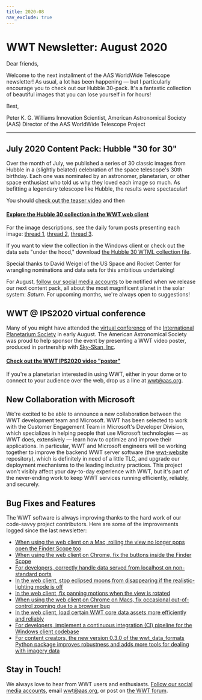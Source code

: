 ```yaml
---
title: 2020-08
nav_exclude: true
---
```


# WWT Newsletter: August 2020

Dear friends,

Welcome to the next installment of the AAS WorldWide Telescope newsletter! As
usual, a lot has been happening — but I particularly encourage you to check out
our Hubble 30-pack. It's a fantastic collection of beautiful images that you can
lose yourself in for hours!

Best,

Peter K. G. Williams
Innovation Scientist, American Astronomical Society (AAS)
Director of the AAS WorldWide Telescope Project

---

## July 2020 Content Pack: Hubble "30 for 30"

Over the month of July, we published a series of 30 classic images from Hubble
in a (slightly belated) celebration of the space telescope's 30th birthday. Each
one was nominated by an astronomer, planetarian, or other space enthusiast who
told us why they loved each image so much. As befitting a legendary telescope
like Hubble, the results were spectacular!

You should [check out the teaser video](https://www.youtube.com/watch?v=SkvlrXlhBng) and then

#### [Explore the Hubble 30 collection in the WWT web client](https://bit.ly/wwt-hst30)

For the image descriptions, see the daily forum posts presenting each image:
[thread
1](https://wwt-forum.org/t/happy-belated-30th-birthday-hubble-pictures-1-10/155/2),
[thread
2](https://wwt-forum.org/t/happy-belated-30th-birthday-hubble-pictures-11-20/165),
[thread
3](https://wwt-forum.org/t/happy-belated-30th-birthday-hubble-pictures-21-30/166).

If you want to view the collection in the Windows client or check out the data
sets "under the hood," download [the Hubble 30 WTML collection
file](https://bit.ly/wwt-hst30pack).

Special thanks to David Weigel of the US Space and Rocket Center for wrangling
nominations and data sets for this ambitious undertaking!

For August, [follow our social media
accounts](https://worldwidetelescope.org/connect/) to be notified when we
release our next content pack, all about the most magnificent planet in the
solar system: *Saturn*. For upcoming months, we're always open to suggestions!


## WWT @ IPS2020 virtual conference

Many of you might have attended the [virtual
conference](https://www.ips-planetarium.org/page/ips2020) of the [International
Planetarium Society](https://www.ips-planetarium.org/) in early August. The
American Astronomical Society was proud to help sponsor the event by presenting
a WWT video poster, produced in partnership with [Sky-Skan,
Inc](https://skyskan.com/).

#### [Check out the WWT IPS2020 video "poster"](https://youtu.be/Snhdhsq-7vQ?t=299)

If you're a planetarian interested in using WWT, either in your dome or to
connect to your audience over the web, drop us a line at <wwt@aas.org>.


## New Collaboration with Microsoft

We're excited to be able to announce a new collaboration between the WWT
development team and Microsoft. WWT has been selected to work with the Customer
Engagement Team in Microsoft's Developer Division, which specializes in helping
people that use Microsoft technologies — as WWT does, extensively — learn how to
optimize and improve their applications. In particular, WWT and Microsoft
engineers will be working together to improve the backend WWT server software
(the [wwt-website](https://github.com/worldwidetelescope/wwt-website/)
repository), which is definitely in need of a little TLC, and upgrade our
deployment mechanisms to the leading industry practices. This project won't
visibly affect your day-to-day experience with WWT, but it's part of the
never-ending work to keep WWT services running efficiently, reliably, and
securely.


## Bug Fixes and Features

The WWT software is always improving thanks to the hard work of our code-savvy
project contributors. Here are some of the improvements logged since the last
newsletter:

- [When using the web client on a Mac, rolling the view no longer pops open the Finder Scope too](https://github.com/WorldWideTelescope/wwt-web-client/pull/323)
- [When using the web client on Chrome, fix the buttons inside the Finder Scope](https://github.com/WorldWideTelescope/wwt-web-client/pull/314)
- [For developers, correctly handle data served from localhost on non-standard ports](https://github.com/WorldWideTelescope/wwt-webgl-engine/pull/52)
- [In the web client, stop eclipsed moons from disappearing if the realistic-lighting mode is off](https://github.com/WorldWideTelescope/wwt-webgl-engine/pull/56)
- [In the web client, fix panning motions when the view is rotated](https://github.com/WorldWideTelescope/wwt-webgl-engine/pull/56)
- [When using the web client on Chrome on Macs, fix occasional out-of-control zooming due to a browser bug](https://github.com/WorldWideTelescope/wwt-webgl-engine/pull/56)
- [In the web client, load certain WWT core data assets more efficiently and reliably](https://github.com/WorldWideTelescope/wwt-webgl-engine/pull/60)
- [For developers, implement a continuous integration (CI) pipeline for the Windows client codebase](https://github.com/WorldWideTelescope/wwt-windows-client/pull/161)
- [For content creators, the new version 0.3.0 of the wwt_data_formats Python package improves robustness and adds more tools for dealing with imagery data](https://github.com/WorldWideTelescope/wwt_data_formats/releases/tag/v0.3.0)


## Stay in Touch!

We always love to hear from WWT users and enthusiasts. [Follow our social media
accounts](https://worldwidetelescope.org/connect/), email <wwt@aas.org>, or post
on [the WWT forum](https://wwt-forum.org/).

